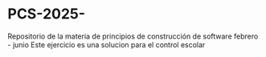 # PCS-2025-
Repositorio de la materia de principios de construcción de software febrero - junio 
Este ejercicio es una solucion para el control escolar 

